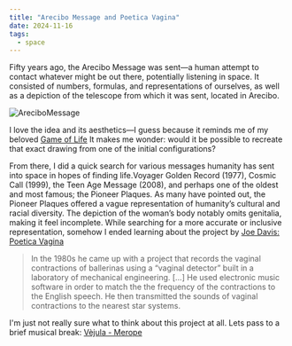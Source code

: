 ```yaml
---
title: "Arecibo Message and Poetica Vagina"
date: 2024-11-16
tags:
  - space
---
```


Fifty years ago, the Arecibo Message was sent—a human attempt to contact whatever might be out there, potentially listening in space. It consisted of numbers, formulas, and representations of ourselves, as well as a depiction of the telescope from which it was sent, located in Arecibo.

![AreciboMessage](/images/posts/arecibo-message.webp)

I love the idea and its aesthetics—I guess because it reminds me of my beloved [Game of Life](https://en.wikipedia.org/wiki/Conway%27s_Game_of_Life) It makes me wonder: would it be possible to recreate that exact drawing from one of the initial configurations?

From there, I did a quick search for various messages humanity has sent into space in hopes of finding life.Voyager Golden Record (1977), Cosmic Call (1999), the Teen Age Message (2008), and perhaps one of the oldest and most famous; the Pioneer Plaques. As many have pointed out, the Pioneer Plaques offered a vague representation of humanity’s cultural and racial diversity. The depiction of the woman’s body notably omits genitalia, making it feel incomplete. While searching for a more accurate or inclusive representation, somehow I ended learning about the project by [Joe Davis: Poetica Vagina](https://ucsdvis159.wordpress.com/2015/02/02/joe-davis-poetica-vagina/)

> In the 1980s he came up with a project that records the vaginal contractions of ballerinas using a “vaginal detector” built in a laboratory of mechanical engineering. […] He used electronic music software in order to match the the frequency of the contractions to the English speech. He then transmitted the sounds of vaginal contractions to the nearest star systems.

I'm just not really sure what to think about this project at all. Lets pass to a brief musical break: [Vèjula - Merope](https://stroomtv.bandcamp.com/album/v-jula)

